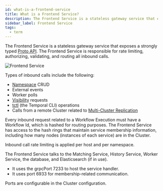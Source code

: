 ```yaml
---
id: what-is-a-frontend-service
title: What is a Frontend Service?
description: The Frontend Service is a stateless gateway service that exposes a strongly typed Proto API. The Frontend Service is responsible for rate limiting, authorizing, validating, and routing all inbound calls.
sidebar_label: Frontend Service
tags:
  - term
---
```


The Frontend Service is a stateless gateway service that exposes a strongly typed [Proto API](https://github.com/temporalio/api/blob/master/temporal/api/workflowservice/v1/service.proto).
The Frontend Service is responsible for rate limiting, authorizing, validating, and routing all inbound calls.

![Frontend Service](/diagrams/temporal-frontend-service.svg)

Types of inbound calls include the following:

- [Namespace](/concepts/what-is-a-namespace) CRUD
- External events
- Worker polls
- [Visibility](/concepts/what-is-visibility) requests
- [tctl](/tctl) (the Temporal CLI) operations
- Calls from a remote Cluster related to [Multi-Cluster Replication](/concepts/what-is-multi-cluster-replication)

Every inbound request related to a Workflow Execution must have a Workflow Id, which is hashed for routing purposes.
The Frontend Service has access to the hash rings that maintain service membership information, including how many nodes (instances of each service) are in the Cluster.

Inbound call rate limiting is applied per host and per namespace.

The Frontend Service talks to the Matching Service, History Service, Worker Service, the database, and Elasticsearch (if in use).

- It uses the grpcPort 7233 to host the service handler.
- It uses port 6933 for membership-related communication.

Ports are configurable in the Cluster configuration.
